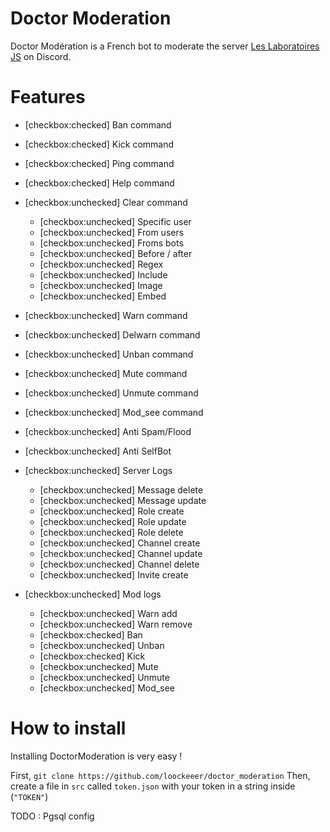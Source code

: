 # Doctor Moderation

Doctor Modération is a French bot to moderate the server [Les Laboratoires JS](https://discord.gg/3vC2XWK) on Discord.

# Features

- [checkbox:checked] Ban command
- [checkbox:checked] Kick command
- [checkbox:checked] Ping command
- [checkbox:checked] Help command
- [checkbox:unchecked] Clear command
    - [checkbox:unchecked] Specific user
    - [checkbox:unchecked] From users
    - [checkbox:unchecked] Froms bots
    - [checkbox:unchecked] Before / after
    - [checkbox:unchecked] Regex
    - [checkbox:unchecked] Include
    - [checkbox:unchecked] Image
    - [checkbox:unchecked] Embed
    
- [checkbox:unchecked] Warn command
- [checkbox:unchecked] Delwarn command
- [checkbox:unchecked] Unban command
- [checkbox:unchecked] Mute command
- [checkbox:unchecked] Unmute command
- [checkbox:unchecked] Mod_see command

- [checkbox:unchecked] Anti Spam/Flood
- [checkbox:unchecked] Anti SelfBot

- [checkbox:unchecked] Server Logs
    - [checkbox:unchecked] Message delete
    - [checkbox:unchecked] Message update
    - [checkbox:unchecked] Role create
    - [checkbox:unchecked] Role update
    - [checkbox:unchecked] Role delete
    - [checkbox:unchecked] Channel create
    - [checkbox:unchecked] Channel update
    - [checkbox:unchecked] Channel delete
    - [checkbox:unchecked] Invite create

- [checkbox:unchecked] Mod logs
    - [checkbox:unchecked] Warn add
    - [checkbox:unchecked] Warn remove
    - [checkbox:checked] Ban
    - [checkbox:unchecked] Unban
    - [checkbox:checked] Kick
    - [checkbox:unchecked] Mute
    - [checkbox:unchecked] Unmute
    - [checkbox:unchecked] Mod_see
    
# How to install

Installing DoctorModeration is very easy !

First, `git clone https://github.com/loockeeer/doctor_moderation`
Then, create a file in `src` called `token.json` with your token in a string inside (`"TOKEN"`)

TODO : Pgsql config